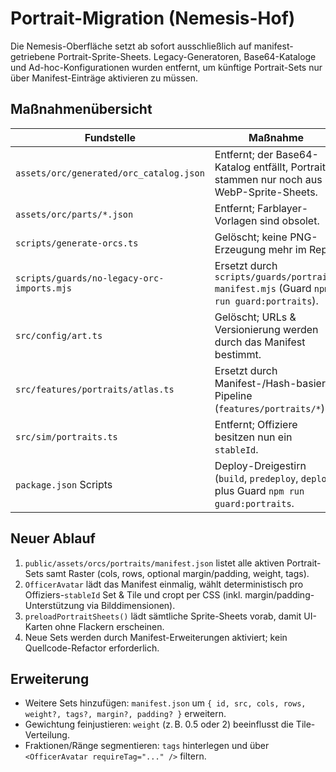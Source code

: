 # Portrait-Migration (Nemesis-Hof)

Die Nemesis-Oberfläche setzt ab sofort ausschließlich auf manifest-getriebene Portrait-Sprite-Sheets. Legacy-Generatoren, Base64-Kataloge und Ad-hoc-Konfigurationen wurden entfernt, um künftige Portrait-Sets nur über Manifest-Einträge aktivieren zu müssen.

## Maßnahmenübersicht

| Fundstelle | Maßnahme |
| --- | --- |
| `assets/orc/generated/orc_catalog.json` | Entfernt; der Base64-Katalog entfällt, Portraits stammen nur noch aus WebP-Sprite-Sheets. |
| `assets/orc/parts/*.json` | Entfernt; Farblayer-Vorlagen sind obsolet. |
| `scripts/generate-orcs.ts` | Gelöscht; keine PNG-Erzeugung mehr im Repo. |
| `scripts/guards/no-legacy-orc-imports.mjs` | Ersetzt durch `scripts/guards/portrait-manifest.mjs` (Guard `npm run guard:portraits`). |
| `src/config/art.ts` | Gelöscht; URLs & Versionierung werden durch das Manifest bestimmt. |
| `src/features/portraits/atlas.ts` | Ersetzt durch Manifest-/Hash-basierte Pipeline (`features/portraits/*`). |
| `src/sim/portraits.ts` | Entfernt; Offiziere besitzen nun ein `stableId`. |
| `package.json` Scripts | Deploy-Dreigestirn (`build`, `predeploy`, `deploy`) plus Guard `npm run guard:portraits`. |

## Neuer Ablauf

1. `public/assets/orcs/portraits/manifest.json` listet alle aktiven Portrait-Sets samt Raster (cols, rows, optional margin/padding, weight, tags).
2. `OfficerAvatar` lädt das Manifest einmalig, wählt deterministisch pro Offiziers-`stableId` Set & Tile und cropt per CSS (inkl. margin/padding-Unterstützung via Bilddimensionen).
3. `preloadPortraitSheets()` lädt sämtliche Sprite-Sheets vorab, damit UI-Karten ohne Flackern erscheinen.
4. Neue Sets werden durch Manifest-Erweiterungen aktiviert; kein Quellcode-Refactor erforderlich.

## Erweiterung

- Weitere Sets hinzufügen: `manifest.json` um `{ id, src, cols, rows, weight?, tags?, margin?, padding? }` erweitern.
- Gewichtung feinjustieren: `weight` (z. B. 0.5 oder 2) beeinflusst die Tile-Verteilung.
- Fraktionen/Ränge segmentieren: `tags` hinterlegen und über `<OfficerAvatar requireTag="..." />` filtern.
